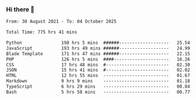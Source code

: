 ### Hi there 👋

<!--
**dominoto/dominoto** is a ✨ _special_ ✨ repository because its `README.md` (this file) appears on your GitHub profile.

Here are some ideas to get you started:

- 🔭 I’m currently working on ...
- 🌱 I’m currently learning ...
- 👯 I’m looking to collaborate on ...
- 🤔 I’m looking for help with ...
- 💬 Ask me about ...
- 📫 How to reach me: ...
- 😄 Pronouns: ...
- ⚡ Fun fact: ...
-->
<!--START_SECTION:waka-->

```txt
From: 30 August 2021 - To: 04 October 2025

Total Time: 775 hrs 41 mins

Python               198 hrs 5 mins  ######-------------------   25.54 %
JavaScript           193 hrs 49 mins ######-------------------   24.99 %
Blade Template       171 hrs 47 mins ######-------------------   22.15 %
PHP                  126 hrs 5 mins  ####---------------------   16.26 %
CSS                  17 hrs 48 mins  #------------------------   02.30 %
JSON                 15 hrs 41 mins  #------------------------   02.02 %
HTML                 12 hrs 55 mins  -------------------------   01.67 %
Markdown             9 hrs 9 mins    -------------------------   01.18 %
TypeScript           6 hrs 29 mins   -------------------------   00.84 %
Bash                 5 hrs 58 mins   -------------------------   00.77 %
```

<!--END_SECTION:waka-->
